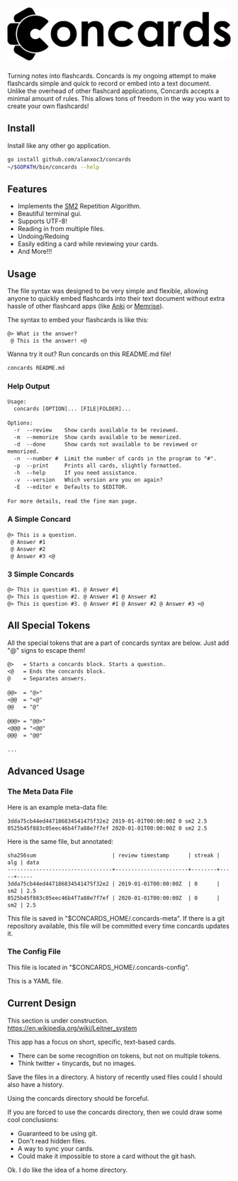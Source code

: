 <!-- @> concards @ Console Cards @ A cool + simple flashcard app. <@ -->
# <img src="logo.svg" />

Turning notes into flashcards. Concards is my ongoing attempt to make
flashcards simple and quick to record or embed into a text document. Unlike the
overhead of other flashcard applications, Concards accepts a minimal amount of
rules. This allows tons of freedom in the way you want to create your own
flashcards!

## Install
Install like any other go application.
``` bash
go install github.com/alanxoc3/concards
~/$GOPATH/bin/concards --help
```

## Features
* Implements the [SM2](https://www.supermemo.com/english/ol/sm2.htm) Repetition Algorithm.
* Beautiful terminal gui.
* Supports UTF-8!
* Reading in from multiple files.
* Undoing/Redoing
* Easily editing a card while reviewing your cards.
* And More!!!

## Usage
The file syntax was designed to be very simple and flexible, allowing anyone to
quickly embed flashcards into their text document without extra hassle of other
flashcard apps (like [Anki](https://apps.ankiweb.net/) or
[Memrise](https://www.memrise.com/)).

The syntax to embed your flashcards is like this:
```
@> What is the answer?
 @ This is the answer! <@
```

Wanna try it out? Run concards on this README.md file!
``` bash
concards README.md
```

### Help Output
```
Usage:
  concards [OPTION]... [FILE|FOLDER]...

Options:
  -r  --review    Show cards available to be reviewed.
  -m  --memorize  Show cards available to be memorized.
  -d  --done      Show cards not available to be reviewed or memorized.
  -n  --number #  Limit the number of cards in the program to "#".
  -p  --print     Prints all cards, slightly formatted.
  -h  --help      If you need assistance.
  -v  --version   Which version are you on again?
  -E  --editor e  Defaults to $EDITOR.

For more details, read the fine man page.
```

### A Simple Concard
```
@> This is a question.
 @ Answer #1
 @ Answer #2
 @ Answer #3 <@
```

### 3 Simple Concards
```
@> This is question #1. @ Answer #1
@> This is question #2. @ Answer #1 @ Answer #2
@> This is question #3. @ Answer #1 @ Answer #2 @ Answer #3 <@
```

## All Special Tokens
All the special tokens that are a part of concards syntax are below. Just add
"@" signs to escape them!
```
@>   = Starts a concards block. Starts a question.
<@   = Ends the concards block.
@    = Separates answers.

@@>  = "@>"
<@@  = "<@"
@@   = "@"

@@@> = "@@>"
<@@@ = "<@@"
@@@  = "@@"

...
```

## Advanced Usage

### The Meta Data File
Here is an example meta-data file:
```
3dda75cb44ed447186834541475f32e2 2019-01-01T00:00:00Z 0 sm2 2.5
8525b45f883c05eec46b4f7a88e7f7ef 2020-01-01T00:00:00Z 0 sm2 2.5
```

Here is the same file, but annotated:
```
sha256sum                        | review timestamp      | streak | alg | data
---------------------------------+-----------------------+--------+-----+-----
3dda75cb44ed447186834541475f32e2 | 2019-01-01T00:00:00Z  | 0      | sm2 | 2.5
8525b45f883c05eec46b4f7a88e7f7ef | 2020-01-01T00:00:00Z  | 0      | sm2 | 2.5
```

This file is saved in "$CONCARDS_HOME/.concards-meta". If there is a git repository
available, this file will be committed every time concards updates it.

### The Config File
This file is located in "$CONCARDS_HOME/.concards-config".

This is a YAML file.

## Current Design
This section is under construction.
https://en.wikipedia.org/wiki/Leitner_system

This app has a focus on short, specific, text-based cards.
- There can be some recognition on tokens, but not on multiple tokens.
- Think twitter + tinycards, but no images.

Save the files in a directory.
A history of recently used files could I should also have a history.

Using the concards directory should be forceful.

If you are forced to use the concards directory, then we could draw some cool
conclusions:
- Guaranteed to be using git.
- Don't read hidden files.
- A way to sync your cards.
- Could make it impossible to store a card without the git hash.

Ok. I do like the idea of a home directory.
